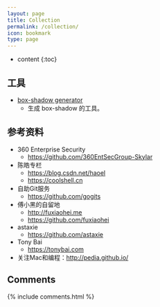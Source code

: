 ```yaml
---
layout: page
title: Collection
permalink: /collection/
icon: bookmark
type: page
---
```


* content
{:toc}

## 工具
- [box-shadow generator](http://www.cssmatic.com/box-shadow)
  - 生成 box-shadow 的工具。


## 参考资料
- 360 Enterprise Security
    - https://github.com/360EntSecGroup-Skylar
- 陈皓专栏
    - https://blog.csdn.net/haoel
    - https://coolshell.cn
- 自助Git服务
    - https://github.com/gogits
- 傅小黑的自留地
  - http://fuxiaohei.me
  - https://github.com/fuxiaohei
- astaxie
  - https://github.com/astaxie
- Tony Bai
  - https://tonybai.com
- 关注Mac和编程：http://pedia.github.io/


## Comments

{% include comments.html %}
